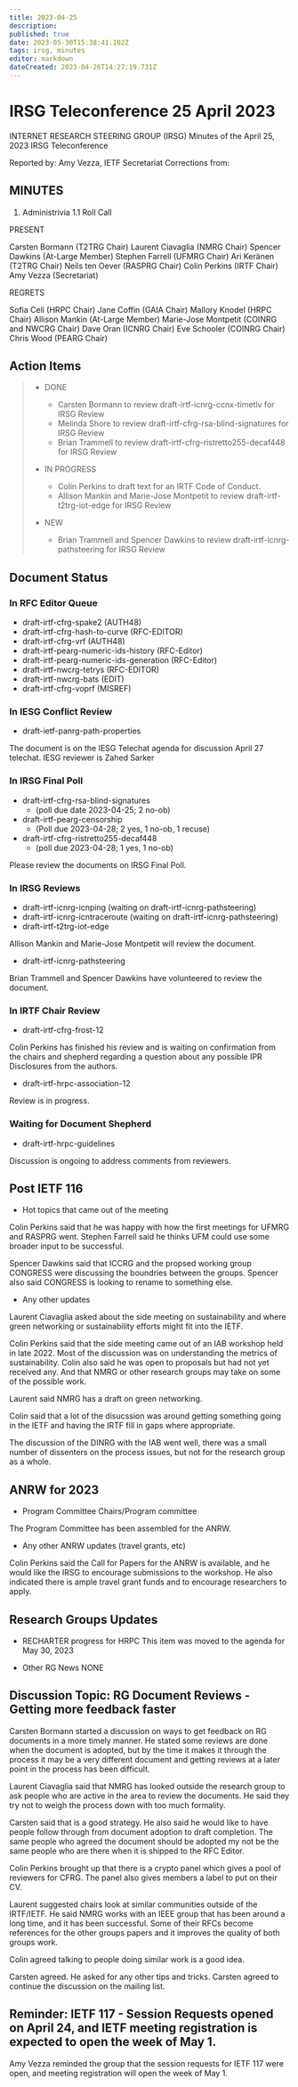 ```yaml
---
title: 2023-04-25
description: 
published: true
date: 2023-05-30T15:38:41.102Z
tags: irsg, minutes
editor: markdown
dateCreated: 2023-04-26T14:27:19.731Z
---
```


# IRSG Teleconference 25 April 2023

INTERNET RESEARCH STEERING GROUP (IRSG)
Minutes of the April 25, 2023 IRSG Teleconference

Reported by: Amy Vezza, IETF Secretariat
Corrections from: 

MINUTES
---------------------------------

1. Administrivia
1.1 Roll Call

PRESENT

Carsten Bormann (T2TRG Chair)
Laurent Ciavaglia (NMRG Chair)
Spencer Dawkins (At-Large Member)
Stephen Farrell (UFMRG Chair)
Ari Keränen (T2TRG Chair)
Neils ten Oever (RASPRG Chair)
Colin Perkins (IRTF Chair)
Amy Vezza (Secretariat)

REGRETS

Sofia Celi (HRPC Chair)
Jane Coffin (GAIA Chair)
Mallory Knodel (HRPC Chair)
Allison Mankin (At-Large Member)
Marie-Jose Montpetit (COINRG and NWCRG Chair)
Dave Oran (ICNRG Chair)
Eve Schooler (COINRG Chair)
Chris Wood (PEARG Chair)

##  Action Items
>    * DONE
>      * Carsten Bormann to review draft-irtf-icnrg-ccnx-timetlv for IRSG Review
>      * Melinda Shore to review draft-irtf-cfrg-rsa-blind-signatures for IRSG Review
>      * Brian Trammell to review draft-irtf-cfrg-ristretto255-decaf448 for IRSG Review 
>      
>    * IN PROGRESS
>      * Colin Perkins to draft text for an IRTF Code of Conduct.
>      * Allison Mankin and Marie-Jose Montpetit to review draft-irtf-t2trg-iot-edge for IRSG Review 
>      
>    * NEW
>      * Brian Trammell and Spencer Dawkins to review draft-irtf-icnrg-pathsteering for IRSG Review

## Document Status 
### In RFC Editor Queue

- draft-irtf-cfrg-spake2 (AUTH48)
- draft-irtf-cfrg-hash-to-curve (RFC-EDITOR) 
- draft-irtf-cfrg-vrf (AUTH48)
- draft-irtf-pearg-numeric-ids-history (RFC-Editor)
- draft-irtf-pearg-numeric-ids-generation (RFC-Editor) 
- draft-irtf-nwcrg-tetrys (RFC-EDITOR)
- draft-irtf-nwcrg-bats (EDIT)
- draft-irtf-cfrg-voprf (MISREF)

### In IESG Conflict Review

- draft-ietf-panrg-path-properties 

The document is on the IESG Telechat agenda for discussion April 27 telechat. IESG reviewer is Zahed Sarker

### In IRSG Final Poll

- draft-irtf-cfrg-rsa-blind-signatures 
  - (poll due date 2023-04-25; 2 no-ob)
- draft-irtf-pearg-censorship 
  - (Poll due 2023-04-28; 2 yes, 1 no-ob, 1 recuse)
- draft-irtf-cfrg-ristretto255-decaf448 
  - (poll due 2023-04-28; 1 yes, 1 no-ob) 

Please review the documents on IRSG Final Poll.

### In IRSG Reviews

 - draft-irtf-icnrg-icnping (waiting on draft-irtf-icnrg-pathsteering)
 - draft-irtf-icnrg-icntraceroute (waiting on draft-irtf-icnrg-pathsteering)
 - draft-irtf-t2trg-iot-edge
 
 Allison Mankin and Marie-Jose Montpetit will review the document.
 
 - draft-irtf-icnrg-pathsteering

Brian Trammell and Spencer Dawkins have volunteered to review the document.

### In IRTF Chair Review

- draft-irtf-cfrg-frost-12 

Colin Perkins has finished his review and is waiting on confirmation from the chairs and shepherd regarding a question about any possible IPR Disclosures from the authors.

- draft-irtf-hrpc-association-12 

Review is in progress.

### Waiting for Document Shepherd
- draft-irtf-hrpc-guidelines 

Discussion is ongoing to address comments from reviewers.

## Post IETF 116 
  - Hot topics that came out of the meeting

Colin Perkins said that he was happy with how the first meetings for UFMRG and RASPRG went. Stephen Farrell said he thinks UFM could use some broader input to be successful. 

Spencer Dawkins said that ICCRG and the propsed working group CONGRESS were discussing the boundries between the groups. Spencer also said CONGRESS is looking to rename to something else.

  - Any other updates

Laurent Ciavaglia asked about the side meeting on sustainability and where green networking or sustainability efforts might fit into the IETF.

Colin Perkins said that the side meeting came out of an IAB workshop held in late 2022. Most of the discussion was on understanding the metrics of sustainability. Colin also said he was open to proposals but had not yet received any. And that NMRG or other research groups may take on some of the possible work.

Laurent said NMRG has a draft on green networking.

Colin said that a lot of the disucssion was around getting something going in the IETF and having the IRTF fill in gaps where appropriate. 

The discussion of the DINRG with the IAB went well, there was a small number of dissenters on the process issues, but not for the research group as a whole.


## ANRW for 2023 
   - Program Committee Chairs/Program committee

The Program Committee has been assembled for the ANRW. 

   - Any other ANRW updates (travel grants, etc)

Colin Perkins said the Call for Papers for the ANRW is available, and he would like the IRSG to encourage submissions to the workshop. He also indicated there is ample travel grant funds and to encourage researchers to apply.

## Research Groups Updates
  - RECHARTER progress for HRPC
 This item was moved to the agenda for May 30, 2023
 
 - Other RG News
 NONE
 
## Discussion Topic: RG Document Reviews - Getting more feedback faster

Carsten Bormann started a discussion on ways to get feedback on RG documents in a more timely manner. He stated some reviews are done when the document is adopted, but by the time it makes it through the process it may be a very different document and getting reviews at a later point in the process has been difficult. 

Laurent Ciavaglia said that NMRG has looked outside the research group to ask people who are active in the area to review the documents. He said they try not to weigh the process down with too much formality.

Carsten said that is a good strategy. He also said he would like to have people follow through from document adoption to draft completion. The same people who agreed the document should be adopted my not be the same people who are there when it is shipped to the RFC Editor. 

Colin Perkins brought up that there is a crypto panel which gives a pool of reviewers for CFRG. The panel also gives members a label to put on their CV.

Laurent suggested chairs look at similar communities outside of the IRTF/IETF. He said NMRG works with an IEEE group that has been around a long time, and it has been successful. Some of their RFCs become references for the other groups papers and it improves the quality of both groups work.

Colin agreed talking to people doing similar work is a good idea.

Carsten agreed. He asked for any other tips and tricks. Carsten agreed to continue the discussion on the mailing list.

## Reminder: IETF 117 - Session Requests opened on April 24, and IETF meeting registration is expected to open the week of May 1.

Amy Vezza reminded the group that the session requests for IETF 117 were open, and meeting registration will open the week of May 1.